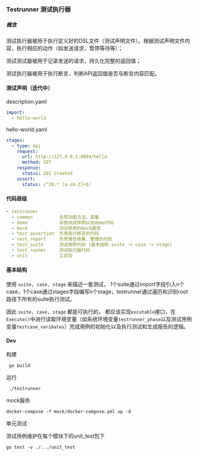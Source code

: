 ### Testrunner 测试执行器

##### 概念

测试执行器被用于执行定义好的DSL文件（测试声明文件）。根据测试声明文件内容，执行相应的动作（如发送请求，暂停等待等）；

测试测试器被用于记录发送的请求，持久化完整的返回值；

测试执行器被用于执行断言，判断API返回值是否与断言内容匹配。

#### 测试声明（迭代中）


description.yaml
```yaml
import:
  - hello-world
```

hello-world.yaml
```yaml
stages:
  - type: api
    request:
      url: http://127.0.0.1:8884/hello
      method: GET
    response:
      status: 201 Created
    assert:
      status: /^20.* [a-zA-Z]+$/
```

#### 代码层级

```yaml
- testrunner
  - common          全局功能方法，变量
  - demo            存放测试样例以及demo代码
  - mock            测试使用的mock服务
  - test_assertion  负责执行断言的代码
  - test_report     负责报告收集、整理的代码
  - test_suite      测试用例代码 (基本结构 suite -> case -> stage)
  - test_runner     测试执行器代码
  - util            工具包
```

#### 基本结构

使用 `suite, case, stage` 来描述一套测试， 1个suite通过import字段引入n个case，1个case通过stages字段编写n个stage，testrunner通过遍历和识别root路径下所有的suite执行测试。

因此 `suite, case, stage` 都是可执行的， 都应该实现`excutable`接口，在`Execute()`中进行读取环境变量（如系统环境变量`testrunner_phase`以及测试用例变量`testcase_varibales`）完成用例的初始化以及执行测试和生成报告的逻辑。


#### Dev

构建
```shell
 go build
```

运行
```shell
 ./testrunner
```

mock服务

```shell
docker-compose -f mock/docker-compose.yml up -d
```


单元测试

测试用例维护在每个模块下的unit_test包下

```shell
go test -v ./.../unit_test
```

